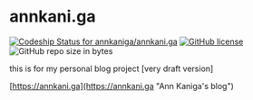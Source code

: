 # annkani.ga

[ ![Codeship Status for annkaniga/annkani.ga](https://app.codeship.com/projects/0fa289c0-1a27-0136-f7b5-06b81823cdbd/status?branch=master)](https://app.codeship.com/projects/284217)
[![GitHub license](https://img.shields.io/github/license/annkaniga/annkani.ga.svg)](https://github.com/annkaniga/annkani.ga/blob/master/LICENSE)
![GitHub repo size in bytes](https://img.shields.io/github/repo-size/annkaniga/annkani.ga.svg)

this is for my personal blog project
[very draft version]

[https://annkani.ga](https://annkani.ga "Ann Kaniga's blog")
